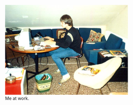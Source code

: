 <figure>
  <img
    src="https://github.com/claus/claus/raw/master/eighties.jpg"
    alt="Me sitting at a round table with a Commodore 64, hands on the keyboard, looking at the screen"
    width="400"
  />
  <figcaption>Me at work.</figcaption>
</figure>
